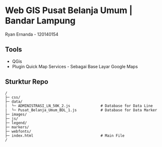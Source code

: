 # Web GIS Pusat Belanja Umum | Bandar Lampung
Ryan Ernanda - 120140154

## Tools
- QGis
- Plugin Quick Map Services - Sebagai Base Layar Google Maps

## Sturktur Repo
```
/
├─ css/
├─ data/
|  └─ ADMINISTRASI_LN_50K_2.js              # Database for Data Line 
|  └─ Pusat_Belanja_Umum_BDL_1.js           # Database for Data Marker
├─ images/
├─ js/
├─ legend/
├─ markers/
├─ webfonts/
├─ index.html                               # Main File
/
